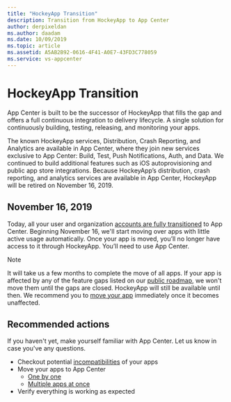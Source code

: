 ```yaml
---
title: "HockeyApp Transition"
description: Transition from HockeyApp to App Center
author: derpixeldan
ms.author: daadam
ms.date: 10/09/2019
ms.topic: article
ms.assetid: A5AB2B92-0616-4F41-A0E7-43FD3C778059
ms.service: vs-appcenter
---
```


# HockeyApp Transition

App Center is built to be the successor of HockeyApp that fills the gap and offers a full continuous integration to delivery lifecycle. A single solution for continuously building, testing, releasing, and monitoring your apps.

The known HockeyApp services, Distribution, Crash Reporting, and Analytics are available in App Center, where they join new services exclusive to App Center: Build, Test, Push Notifications, Auth, and Data. We continued to build additional features such as iOS autoprovisioning and public app store integrations. Because HockeyApp’s distribution, crash reporting, and analytics services are available in App Center, HockeyApp will be retired on November 16, 2019.

## November 16, 2019

Today, all your user and organization [accounts are fully transitioned](~/transition/accounts/index.md) to App Center. Beginning November 16, we'll start moving over apps with little active usage automatically. Once your app is moved, you’ll no longer have access to it through HockeyApp. You’ll need to use App Center.

> [!NOTE]
> It will take us a few months to complete the move of all apps. If your app is affected by any of the feature gaps listed on our [public roadmap](https://github.com/Microsoft/appcenter/wiki/Roadmap#hockeyapp), we won't move them until the gaps are closed. HockeyApp will still be available until then. We recommend you to [move your app](~/transition/moving/index.md) immediately once it becomes unaffected.

## Recommended actions

If you haven't yet, make yourself familiar with App Center. Let us know in case you've any questions.

* Checkout potential [incompatibilities](~/transition/moving/incompatibilities.md) of your apps
* Move your apps to App Center
    * [One by one](~/transition/moving/index.md)
    * [Multiple apps at once](~/transition/moving/bulk.md)
* Verify everything is working as expected